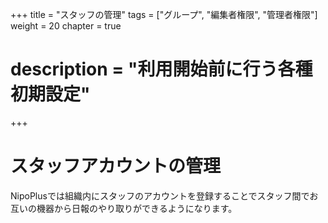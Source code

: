 +++
title = "スタッフの管理"
tags = ["グループ", "編集者権限", "管理者権限"]
weight = 20
chapter = true
# description = "利用開始前に行う各種初期設定"
+++

# スタッフアカウントの管理

NipoPlusでは組織内にスタッフのアカウントを登録することでスタッフ間でお互いの機器から日報のやり取りができるようになります。  
